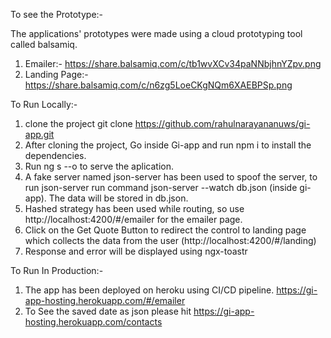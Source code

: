 To see the Prototype:-

The applications' prototypes were made using a cloud prototyping tool called balsamiq.

1. Emailer:- https://share.balsamiq.com/c/tb1wvXCv34paNNbjhnYZpv.png
2. Landing Page:- https://share.balsamiq.com/c/n6zg5LoeCKgNQm6XAEBPSp.png


To Run Locally:-

1. clone the project git clone https://github.com/rahulnarayananuws/gi-app.git
2. After cloning the project, Go inside Gi-app and run npm i to install the dependencies.
3. Run ng s --o to serve the aplication.
4. A fake server named json-server has been used to spoof the server, to run json-server run command json-server --watch db.json (inside gi-app). The data will be stored in db.json.
4. Hashed strategy has been used while routing, so use http://localhost:4200/#/emailer for the emailer page.
5. Click on the Get Quote Button to redirect the control to landing page which collects the data from the user (http://localhost:4200/#/landing)
6. Response and error will be displayed using ngx-toastr

To Run In Production:-
1. The app has been deployed on heroku using CI/CD pipeline.
https://gi-app-hosting.herokuapp.com/#/emailer
2. To See the saved date as json please hit https://gi-app-hosting.herokuapp.com/contacts